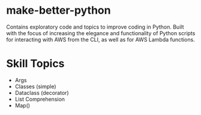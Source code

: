 # make-better-python

Contains exploratory code and topics to improve coding in Python. Built with the focus of increasing the elegance and functionality of Python scripts for interacting with AWS from the CLI, as well as for AWS Lambda functions.

# Skill Topics

* Args
* Classes (simple)
* Dataclass (decorator)
* List Comprehension
* Map()
